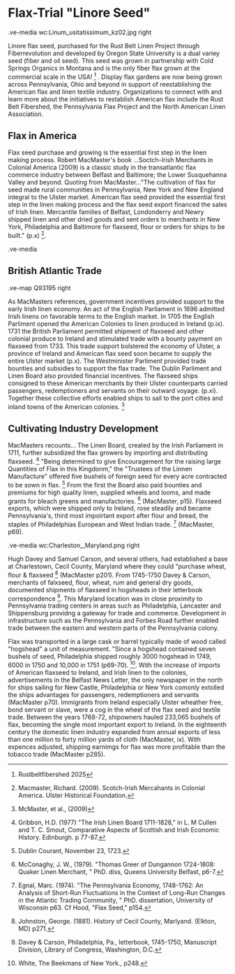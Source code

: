 # Flax-Trial "Linore Seed"
.ve-media wc:Linum_usitatissimum_kz02.jpg right

Linore flax seed, purchased for the Rust Belt Linen Project through Fiberrevolution and developed by Oregon State University is a dual variey seed (fiber and oil seed). This seed was grown in partnership with Cold Springs Organics in Montana and is the only fiber flax grown at the commercial scale in the USA! [^1] .  Display flax gardens are now being grown across Pennsylvania, Ohio and beyond in support of reestablishing the American flax and linen textile industry.  Organizations to connect with and learn more about the initiatives to restablish American flax include the Rust Belt Fibershed, the Pennsylvania Flax Project and the North American Linen Association.

## Flax in America

Flax seed purchase and growing is the essential first step in the linen making process. Robert MacMaster's book ...Soctch-Irish Merchants in Colonial America (2009) is a classic study in the transatlantic flax commerce industry between Belfast and Baltimore; the Lower Susquehanna Valley and beyond. Quoting from MacMaster..."The cultivation of flax for seed made rural communities in Pennsylvania, New York and New England integral to the Ulster market. American flax seed provided the essential first step in the linen making process and the flax seed export financed the sales of Irish linen.  Mercantile families of Belfast, Londonderry and Newry shipped linen and other dried goods and sent orders to merchants in New York, Philadelphia and Baltimore for flaxseed, flour or orders for ships to be built." (p.x) [^2].  

.ve-media 

## British Atlantic Trade

.ve-map Q93195 right

As MacMasters references, government incentives provided support to the early Irish linen economy.  An act of the English Parliament in 1696 admitted Irish linens on favorable terms to the English market.  In 1705 the English Parliment opened the American Colonies to linen produced in Ireland (p.ix).  1731 the British Parliament permitted shipment of flaxseed and other colonial produce to Ireland and stimulated trade with a bounty payment on flaxseed from 1733. This trade support bolstered the economy of Ulster, a province of Ireland and American flax seed soon became to supply the entire Ulster market (p.x). The Westminister Parliment provided trade bounties and subsidies to support the flax trade. The Dublin Parliment and Linen Board also provided financial incentives. The flaxseed ships consigned to these American merchants by their Ulster counterparts carried passengers, redemptioners and servants on their outward voyage. (p.xi). Together these collective efforts enabled ships to sail to the port cities and inland towns of the American colonies. [^3]

## Cultivating Industry Development

MacMasters recounts... The Linen Board, created by the Irish Parliament in 1711, further subsidized the flax growers by importing and distributing flaxseed. [^4]  "Being determined to give Encouragement for the raising large Quantities of Flax in this Kingdonm,"  the "Trustees of the Linnen Manufacture" offered five bushels of foreign seed for every acre contracted to be sown in flax. [^5]  From the first the Board also paid bounties and premiums for high quality linen, supplied wheels and looms, and made grants for bleach greens and manufactories. [^6] (MacMaster, p15).  Flaxseed exports, which were shipped only to Ireland, rose steadily and became Pennsylvania's, third most impoirtant export after flour and bread, the staples of Philadelphias European and West Indian trade. [^7] (MacMaster, p69).

.ve-media wc:Charleston,_Maryland.png  right

Hugh Davey and Samuel Carson, and several others, had established a base at Charlestown, Cecil County, Maryland where they could "purchase wheat, flour & flaxseed [^8] (MacMaster p201).  From 1745-1750 Davey & Carson, merchants of falxseed, flour, wheat, rum and general dry goods, documented shipments of flaxseed in hogsheads in their letterbook correspondence [^9]. This Maryland location was in close proximity to Pennsylvania trading centers in areas such as Philadelphia, Lancaster and Shippensburg providng a gateway for trade and commerce. Development in infrastructure such as the Pennsylvania and Forbes Road further enabled trade between the eastern and western parts of the Pennsylvania colony.



Flax was transported in a large cask or barrel typically made of wood called "hogshead" a unit of measurement.  "Since a hogshead contained seven bushels of seed,  Philadelphia shipped roughly 3000 hogshead in 1749, 6000 in 1750 and 10,000 in 1751 (p69-70). [^10].   With the increase of imports of American flaxseed to Ireland, and Irish linen to the colonies, advertisements in the Belfast News Letter, the only newspaper in the north for ships sailing for New Castle, Philadelphia or New York comonly extolled the ships advantages for passengers, redemptioners and servants (MacMaster p70).  Immigrants from Ireland especially Ulster wheather free, bond servant or slave, were a cog in the wheel of the flax seed and textile trade.  Between the years 1768-72, shipowners hauled 233,065 bushels of flax, becoming the single most important export to Ireland.  In the eighteenth century the domestic linen industry expanded from annual exports of less than one million to forty million yards of cloth (MacMaster, ix). With expences adjusted, shipping earnimgs for flax was more profitable than the tobacco trade (MacMaster p285).  


[^1]: Rustbeltfibershed 2025
[^2]: Macmaster, Richard. (2009). Scotch-Irish Mercahants in Colonial America. Ulster Historical Foundation.
[^3]: McMaster, et al., (2009) 
[^4]: Gribbon, H.D. (1977) "The Irish Linen Board 1711-1828," in L. M Cullen and T. C. Smout, Comparative Aspects of Scottish and Irish Economic History. Edinburgh. p 77-87.
[^5]: Dublin Courant, November 23, 1723.
[^6]: McConaghy, J. W., (1979). "Thomas Greer of Dungannon 1724-1808: Quaker Linen Merchant, " PhD. diss, Queens University Belfast, p6-7.
[^7]: Egnal, Marc. (1974). "The Pennsylvania Economy, 1748-1762: An Analysis of Short-Run Fluctuations in the Context of Long-Run Changes in the Atlantic Trading Community, " PhD. dissertation, University of Wisconsin p63. Cf Hood, "Flax Seed," p154.
[^8]: Johnston, George. (1881). History of Cecil County, Marlyand. (Elkton, MD) p271.
[^9]: Davey & Carson, Philadelphia, Pa., letterbook, 1745-1750, Manuscript Division, Library of Congress, Washington, D.C. 
[^10]: White, The Beekmans of New York., p248.
